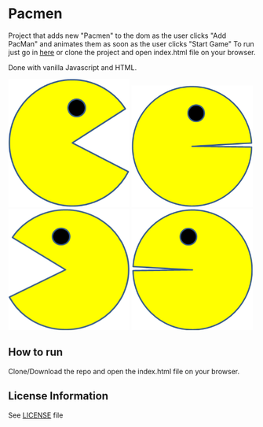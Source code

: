 # Pacmen

Project that adds new "Pacmen" to the dom as the user clicks "Add PacMan" and animates them as soon as the user clicks "Start Game"
To run just go in <a href="https://jfdlv.github.io/pacmen/">here</a> or clone the project and open index.html file on your browser.

Done with vanilla Javascript and HTML.
<div style="margin-top: 10px">
  <img src="./images/PacMan1.png" style="display:inline-block;width: 49%">
  <img src="./images/PacMan2.png" style="display:inline-block;width: 49%">
</div>
<div>
  <img src="./images/PacMan3.png" style="display:inline-block;width: 49%">
  <img src="./images/PacMan4.png" style="display:inline-block;width: 49%">
</div>

## How to run

Clone/Download the repo and open the index.html file on your browser.

## License Information

See [LICENSE](https://github.com/jfdlv/pacmen/blob/main/LICENSE) file
